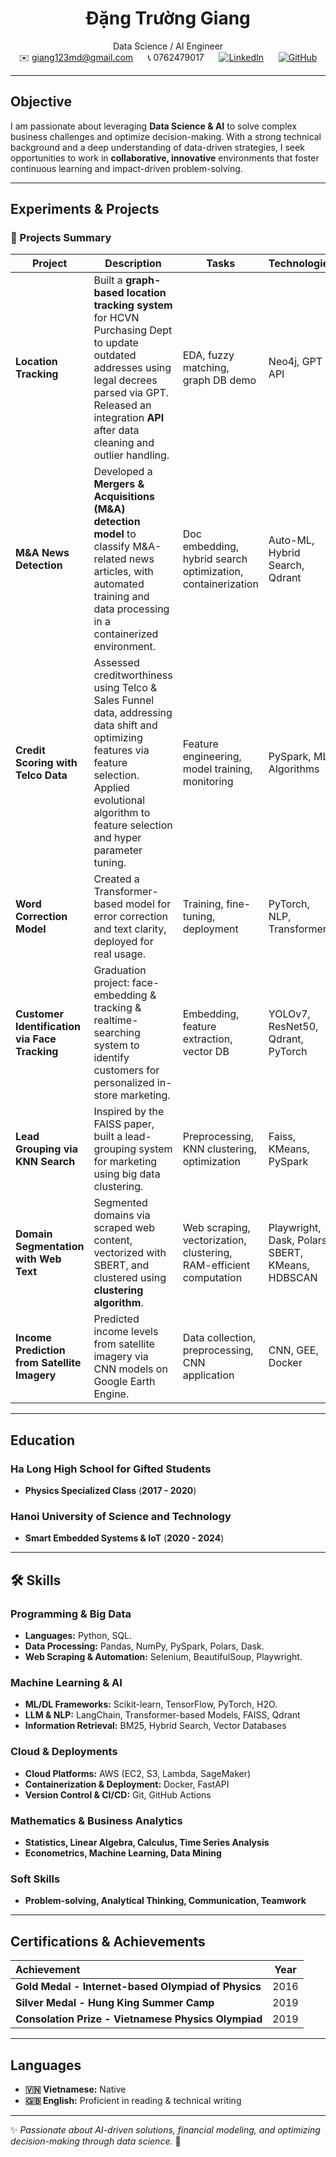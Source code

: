 <div align="center">

# Đặng Trường Giang  
Data Science / AI Engineer  
✉️ giang123md@gmail.com &nbsp;&nbsp;&nbsp;&nbsp; 📞 0762479017 &nbsp;&nbsp;&nbsp;&nbsp; [![LinkedIn](https://img.shields.io/badge/-LinkedIn-blue?style=flat&logo=linkedin)](https://www.linkedin.com/in/giangdangtruong/) &nbsp;&nbsp;&nbsp;&nbsp; [![GitHub](https://img.shields.io/badge/-GitHub-333?style=flat&logo=github)](https://github.com/giangchicken)

</div>

---

## **Objective**  
I am passionate about leveraging **Data Science & AI** to solve complex business challenges and optimize decision-making. With a strong technical background and a deep understanding of data-driven strategies, I seek opportunities to work in **collaborative, innovative** environments that foster continuous learning and impact-driven problem-solving.

---

## **Experiments & Projects**  

### 📌 Projects Summary

| Project | Description | Tasks | Technologies |
|--------|-------------|-------|--------------|
| **Location Tracking** | Built a **graph-based location tracking system** for HCVN Purchasing Dept to update outdated addresses using legal decrees parsed via GPT. Released an integration **API** after data cleaning and outlier handling. | EDA, fuzzy matching, graph DB demo | Neo4j, GPT API |
| **M&A News Detection** | Developed a **Mergers & Acquisitions (M&A) detection model** to classify M&A-related news articles,  with automated training and data processing in a containerized environment. | Doc embedding, hybrid search optimization, containerization | Auto-ML, Hybrid Search, Qdrant |
| **Credit Scoring with Telco Data** | Assessed creditworthiness using Telco & Sales Funnel data, addressing data shift and optimizing features via feature selection. Applied evolutional algorithm to feature selection and hyper parameter tuning. | Feature engineering, model training, monitoring | PySpark, ML Algorithms |
| **Word Correction Model** | Created a Transformer-based model for error correction and text clarity, deployed for real usage. | Training, fine-tuning, deployment | PyTorch, NLP, Transformer |
| **Customer Identification via Face Tracking** | Graduation project: face-embedding & tracking & realtime-searching system to identify customers for personalized in-store marketing. | Embedding, feature extraction, vector DB | YOLOv7, ResNet50, Qdrant, PyTorch |
| **Lead Grouping via KNN Search** | Inspired by the FAISS paper, built a lead-grouping system for marketing using big data clustering. | Preprocessing, KNN clustering, optimization | Faiss, KMeans, PySpark |
| **Domain Segmentation with Web Text** | Segmented domains via scraped web content, vectorized with SBERT, and clustered using **clustering algorithm**. | Web scraping, vectorization, clustering, RAM-efficient computation | Playwright, Dask, Polars, SBERT, KMeans, HDBSCAN |
| **Income Prediction from Satellite Imagery** | Predicted income levels from satellite imagery via CNN models on Google Earth Engine. | Data collection, preprocessing, CNN application | CNN, GEE, Docker |

---

## **Education**  

### **Ha Long High School for Gifted Students**  
- **Physics Specialized Class** (**2017 - 2020**)  

### **Hanoi University of Science and Technology**  
- **Smart Embedded Systems & IoT** (**2020 - 2024**)  

---

## 🛠 **Skills**  

### **Programming & Big Data**  
- **Languages:** Python, SQL.
- **Data Processing:** Pandas, NumPy, PySpark, Polars, Dask.
- **Web Scraping & Automation:** Selenium, BeautifulSoup, Playwright.

### **Machine Learning & AI**  
- **ML/DL Frameworks:** Scikit-learn, TensorFlow, PyTorch, H2O.  
- **LLM & NLP:** LangChain, Transformer-based Models, FAISS, Qdrant  
- **Information Retrieval:** BM25, Hybrid Search, Vector Databases  

### **Cloud & Deployments**  
- **Cloud Platforms:** AWS (EC2, S3, Lambda, SageMaker)  
- **Containerization & Deployment:** Docker, FastAPI  
- **Version Control & CI/CD:** Git, GitHub Actions  

### **Mathematics & Business Analytics**  
- **Statistics, Linear Algebra, Calculus, Time Series Analysis**  
- **Econometrics, Machine Learning, Data Mining**  

### **Soft Skills**  
- **Problem-solving, Analytical Thinking, Communication, Teamwork**  

---

## **Certifications & Achievements**  

| **Achievement** | **Year** |
|:--------------|:-------:|
| **Gold Medal - Internet-based Olympiad of Physics** | 2016 |
| **Silver Medal - Hung King Summer Camp** | 2019 |
| **Consolation Prize - Vietnamese Physics Olympiad** | 2019 |

---

## **Languages**  
- **🇻🇳 Vietnamese:** Native  
- **🇬🇧 English:** Proficient in reading & technical writing  

---

✨ *Passionate about AI-driven solutions, financial modeling, and optimizing decision-making through data science.* 🚀
